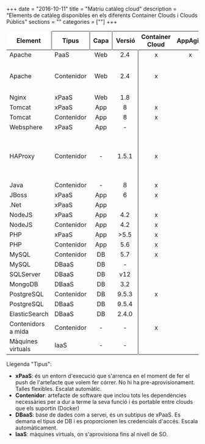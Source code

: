 +++
date        = "2016-10-11"
title       = "Matriu catàleg cloud"
description = "Elements de catàleg disponibles en els diferents Container Clouds i Clouds Públics"
sections    = ""
categories  = [""]
+++


Element            |Tipus       | Capa  |Versió |Container Cloud  |AppAgile  |Bluemix |Azure  |Compose  |Observacions
-------            |------      |:-----:|:-----:|:-----:|:-----:|:------:|:-----:|:-----:|-------------
Apache             | PaaS       |Web    |2.4    |x      |x      |        |       ||Inclou GICAR
Apache             | Contenidor |Web    |2.4    |x      |       |x       |       ||Amb o sense GICAR. Amb GICAR només a CPD Privat   
Nginx              | xPaaS      |Web    |1.8    |       |       |x       |       ||   
Tomcat             | xPaaS      |App    |8      |x      |       |x       |       || 
Tomcat             | Contenidor |App    |8      |x      |       |x       |       || 
Websphere          | xPaaS      |App    |-      |       |       |x       |       || 
HAProxy            | Contenidor |-      |1.5.1  |x      |       |x       |       ||Balanceig de contenidors arrencats amb docker-compose a Bluemix 
Java               | Contenidor |-      |8      |x      |       |x       |       ||
JBoss              | xPaaS      |App    |6      |x      |       |        |       || 
.Net               | xPaaS      |App    |       |       |       |x       |x      || 
NodeJS             | xPaaS      |App    |4.2    |x      |       |x       |       || 
NodeJS             | Contenidor |App    |4.2    |x      |       |x       |       || 
PHP                | xPaaS      |App    |>5.5   |x      |       |x       |       ||    
PHP                | Contenidor |App    |5.6    |x      |       |x       |       ||    
MySQL              | Contenidor |DB     |5.7    |x      |       |x       |       ||    
MySQL              | DBaaS      |DB     |-      |       |       |       |       |x  |Beta    
SQLServer          | DBaaS      |DB     |v12    |       |       |        |x      |  || 
MongoDB            | DBaaS      |DB     |3.2    |       |       |       |       |x  ||    
PostgreSQL         | Contenidor |DB     |9.5.3  |x      |       |       |       |x  |    
PostgreSQL         | DBaaS      |DB     |9.5.4  |       |       |       |       |x  |    
ElasticSearch      | DBaaS      |DB     |2.4.0  |       |       |       |       |x  |    
Contenidors a mida | Contenidor |-      |-      |x      |       |x       |       ||
Màquines virtuals  | IaaS       |-      |-      |      |      |        |x      || 


Llegenda "Tipus":

- **xPaaS**: és un entorn d'execució que s'arrenca en el moment de fer el push de l'artefacte que volem fer córrer. No hi ha pre-aprovisionament. Talles flexibles. Escalat automàtic.
- **Contenidor**: artefacte de software que inclou tots les dependències necessàries per a dur a terme la seva funció i és portable entre clouds que els suportin (Docker)  
- **DBaaS**: base de dades com a servei, és un subtipus de xPaaS. Es demana el tipus de DB i es proporcionen les credencials d'accés. Escala automàticament.
- **IaaS**: màquines virtuals, on s'aprovisiona fins al nivell de SO.

<style>
	table tr:first-child th:first-child, table tr:first-child th:last-child{
		background-color:#fff;
	}
	table tr:first-child th:first-child{
		border-top: none!important;
		border-left:none!important;
	}
	table tr:first-child th:last-child{
		border-top: none!important;
		border-right:none!important;
	}

	table tr:nth-child(1) th:nth-child(1), 
	table tr:nth-child(1) th:nth-child(2), 
	table tr:nth-child(1) th:nth-child(3),
	table tr:nth-child(2) th:nth-child(4), 
	table tr:nth-child(2) th:nth-child(8), 
	table tr:nth-child(2) th:nth-child(10),
	table tr td:nth-child(4), 
	table tr td:nth-child(8), 
	table tr td:nth-child(10){
		border-right: 3px solid #aaa;
	}
</style>

<script src="https://cdn.datatables.net/1.10.12/js/jquery.dataTables.min.js"></script>
<script>
	$(document).ready(function() {
		//Data table plugin
    	$('table').DataTable( {
	        "paging": false,
	        "info" : false,
	        "ordering": false,
	        "language":{
	        	"search" : "<strong>Cerca:</strong> ",
		        "infoEmpty": "No hi ha registres",
	        	"zeroRecords": "No s'han trobat registres"
	        },
	        initComplete: function () {
	            this.api().columns().every( function (col_index) {
	                var column = this;
	                if(col_index===3 || col_index===10){
	                	$("<p>&nbsp;</p>").appendTo($(column.header()));
	                	return;
	                }
	                var select = $('<select><option value=""></option></select>')
	                    .appendTo( $(column.header()) )
	                    .on( 'change', function () {
	                        var val = $.fn.dataTable.util.escapeRegex(
	                            $(this).val()
	                        );
	 
	                        column
	                            .search( val ? '^'+val+'$' : '', true, false )
	                            .draw();
	                    } );
	 
	                column.data().unique().sort().each( function ( d, j ) {
	                    select.append( '<option value="'+d+'">'+d+'</option>' )
	                });
	            });

	            //adds header private/public
	            $("<tr><th colspan='4'></th><th colspan='4'>Privat</th><th colspan='2'>Públic</th><th colspan='1'></th></tr>").insertBefore($("table thead tr"));
	        }	        
    	});
	});
</script>
